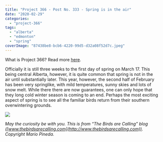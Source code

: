 ```yaml
---
title: "Project 366 - Post No. 333 - Spring is in the air"
date: "2020-02-29"
categories: 
  - "project-366"
tags: 
  - "alberta"
  - "edmonton"
  - "spring"
coverImage: "87438be8-bcb6-4220-99d5-d32a08f52d7c.jpeg"
---
```


What is Project 366? Read more [here](https://thebirdsarecalling.com/2019/03/29/project-366/).

Officially it is still three weeks to the first day of spring on March 17. This being central Alberta, however, it is quite common that spring is not in the air until substantially later. This year, however, the second half of February has been very springlike, with mild temperatures, sunny skies and lots of snow melt. While there there are now guarantees, one can only hope that they long cold winter season is coming to an end. Perhaps the most exciting aspect of spring is to see all the familiar birds return from their southern overwintering grounds.

![](https://thebirdsarecallingandimustgo.files.wordpress.com/2020/02/87438be8-bcb6-4220-99d5-d32a08f52d7c.jpeg?w=1024)

_May the curiosity be with you. This is from “The Birds are Calling” blog ([www.thebirdsarecalling.com](http://www.thebirdsarecalling.com)). Copyright Mario Pineda._
